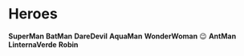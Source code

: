 # Heroes

**SuperMan**
**BatMan**
**DareDevil**
**AquaMan**
**WonderWoman** 😉
**AntMan**
**LinternaVerde**
**Robin**
